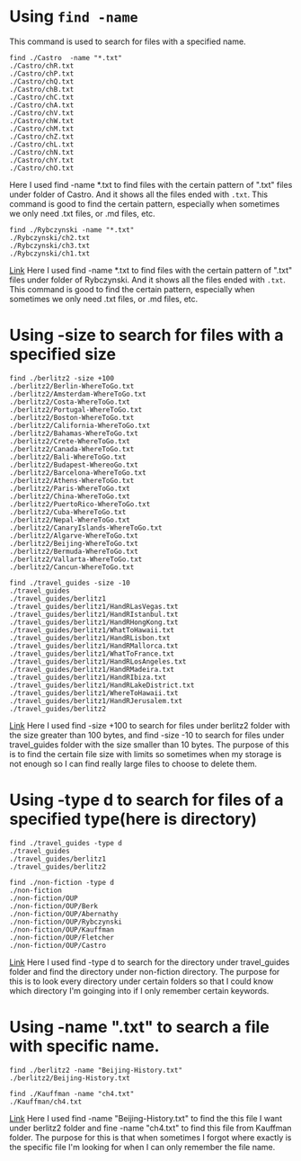 # Using `find -name` 
This command is used to search for files with a specified name.
```
find ./Castro  -name "*.txt"
./Castro/chR.txt
./Castro/chP.txt
./Castro/chQ.txt
./Castro/chB.txt
./Castro/chC.txt
./Castro/chA.txt
./Castro/chV.txt
./Castro/chW.txt
./Castro/chM.txt
./Castro/chZ.txt
./Castro/chL.txt
./Castro/chN.txt
./Castro/chY.txt
./Castro/chO.txt
```
Here I used find -name *.txt to find files with the certain pattern of ".txt" files under folder of Castro. And it shows all the files ended with `.txt`. This command is good to find the certain pattern, especially when sometimes we only need .txt files, or .md files, etc.

```
find ./Rybczynski -name "*.txt"
./Rybczynski/ch2.txt
./Rybczynski/ch3.txt
./Rybczynski/ch1.txt
```
[Link](https://www.geeksforgeeks.org/find-command-in-linux-with-examples/)
Here I used find -name *.txt to find files with the certain pattern of ".txt" files under folder of Rybczynski. And it shows all the files ended with `.txt`. This command is good to find the certain pattern, especially when sometimes we only need .txt files, or .md files, etc.

# Using -size to search for files with a specified size
```
find ./berlitz2 -size +100                              
./berlitz2/Berlin-WhereToGo.txt
./berlitz2/Amsterdam-WhereToGo.txt
./berlitz2/Costa-WhereToGo.txt
./berlitz2/Portugal-WhereToGo.txt
./berlitz2/Boston-WhereToGo.txt
./berlitz2/California-WhereToGo.txt
./berlitz2/Bahamas-WhereToGo.txt
./berlitz2/Crete-WhereToGo.txt
./berlitz2/Canada-WhereToGo.txt
./berlitz2/Bali-WhereToGo.txt
./berlitz2/Budapest-WhereoGo.txt
./berlitz2/Barcelona-WhereToGo.txt
./berlitz2/Athens-WhereToGo.txt
./berlitz2/Paris-WhereToGo.txt
./berlitz2/China-WhereToGo.txt
./berlitz2/PuertoRico-WhereToGo.txt
./berlitz2/Cuba-WhereToGo.txt
./berlitz2/Nepal-WhereToGo.txt
./berlitz2/CanaryIslands-WhereToGo.txt
./berlitz2/Algarve-WhereToGo.txt
./berlitz2/Beijing-WhereToGo.txt
./berlitz2/Bermuda-WhereToGo.txt
./berlitz2/Vallarta-WhereToGo.txt
./berlitz2/Cancun-WhereToGo.txt
```

```
find ./travel_guides -size -10 
./travel_guides
./travel_guides/berlitz1
./travel_guides/berlitz1/HandRLasVegas.txt
./travel_guides/berlitz1/HandRIstanbul.txt
./travel_guides/berlitz1/HandRHongKong.txt
./travel_guides/berlitz1/WhatToHawaii.txt
./travel_guides/berlitz1/HandRLisbon.txt
./travel_guides/berlitz1/HandRMallorca.txt
./travel_guides/berlitz1/WhatToFrance.txt
./travel_guides/berlitz1/HandRLosAngeles.txt
./travel_guides/berlitz1/HandRMadeira.txt
./travel_guides/berlitz1/HandRIbiza.txt
./travel_guides/berlitz1/HandRLakeDistrict.txt
./travel_guides/berlitz1/WhereToHawaii.txt
./travel_guides/berlitz1/HandRJerusalem.txt
./travel_guides/berlitz2
```
[Link](https://www.redhat.com/sysadmin/linux-find-command)
Here I used find -size +100 to search for files under berlitz2 folder with the size greater than 100 bytes, and find -size -10 to search for files under travel_guides folder with the size smaller than 10 bytes. The purpose of this is to find the certain file size with limits so sometimes when my storage is not enough so I can find really large files to choose to delete them.

# Using -type d to search for files of a specified type(here is directory)
```
find ./travel_guides -type d
./travel_guides
./travel_guides/berlitz1
./travel_guides/berlitz2
```

```
find ./non-fiction -type d
./non-fiction
./non-fiction/OUP
./non-fiction/OUP/Berk
./non-fiction/OUP/Abernathy
./non-fiction/OUP/Rybczynski
./non-fiction/OUP/Kauffman
./non-fiction/OUP/Fletcher
./non-fiction/OUP/Castro
```
[Link](https://www.redhat.com/sysadmin/linux-find-command)
Here I used find -type d to search for the directory under travel_guides folder and find the directory under non-fiction directory. The purpose for this is to look every directory under certain folders so that I could know which directory I'm goinging into if I only remember certain keywords.

# Using -name ".txt" to search a file with specific name.
```
find ./berlitz2 -name "Beijing-History.txt"
./berlitz2/Beijing-History.txt
```

```
find ./Kauffman -name "ch4.txt"              
./Kauffman/ch4.txt
```
[Link](https://www.geeksforgeeks.org/find-command-in-linux-with-examples/)
Here I used find -name "Beijing-History.txt" to find the this file I want under berlitz2 folder and fine -name "ch4.txt" to find this file from Kauffman folder. The purpose for this is that when sometimes I forgot where exactly is the specific file I'm looking for when I can only remember the file name.
